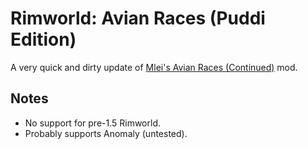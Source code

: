 # Rimworld: Avian Races (Puddi Edition)

A very quick and dirty update of [Mlei's Avian Races (Continued)](https://github.com/emipa606/AvianRaces) mod.

## Notes

* No support for pre-1.5 Rimworld.
* Probably supports Anomaly (untested).
